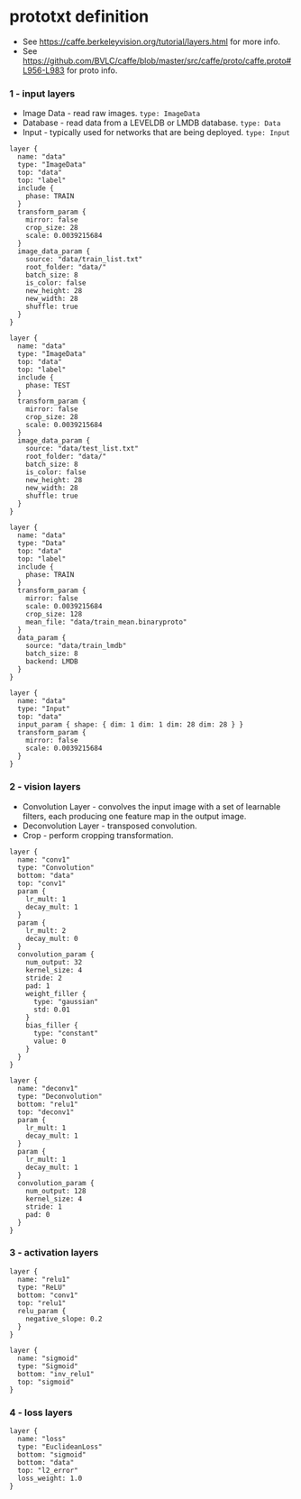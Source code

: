 # prototxt definition
+ See https://caffe.berkeleyvision.org/tutorial/layers.html for more info.
+ See https://github.com/BVLC/caffe/blob/master/src/caffe/proto/caffe.proto#L956-L983 for proto info.
### 1 - input layers
+ Image Data - read raw images. `type: ImageData`
+ Database - read data from a LEVELDB or LMDB database. `type: Data`
+ Input - typically used for networks that are being deployed. `type: Input`

```
layer {
  name: "data"
  type: "ImageData"
  top: "data"
  top: "label"
  include {
    phase: TRAIN
  }
  transform_param {
    mirror: false
    crop_size: 28
    scale: 0.0039215684
  }
  image_data_param {
    source: "data/train_list.txt"
    root_folder: "data/"
    batch_size: 8
    is_color: false
    new_height: 28
    new_width: 28
    shuffle: true
  }
}

layer {
  name: "data"
  type: "ImageData"
  top: "data"
  top: "label"
  include {
    phase: TEST
  }
  transform_param {
    mirror: false
    crop_size: 28
    scale: 0.0039215684
  }
  image_data_param {
    source: "data/test_list.txt"
    root_folder: "data/"
    batch_size: 8
    is_color: false
    new_height: 28
    new_width: 28
    shuffle: true
  }
}
```
```
layer {
  name: "data"
  type: "Data"
  top: "data"
  top: "label"
  include {
    phase: TRAIN
  }
  transform_param {
    mirror: false
    scale: 0.0039215684
    crop_size: 128
    mean_file: "data/train_mean.binaryproto"
  }
  data_param {
    source: "data/train_lmdb"
    batch_size: 8
    backend: LMDB
  }
}
```
```
layer {
  name: "data"
  type: "Input"
  top: "data"
  input_param { shape: { dim: 1 dim: 1 dim: 28 dim: 28 } }
  transform_param {
    mirror: false
    scale: 0.0039215684
  }
}
```
### 2 - vision layers
+ Convolution Layer - convolves the input image with a set of learnable filters, each producing one feature map in the output image.
+ Deconvolution Layer - transposed convolution.
+ Crop - perform cropping transformation.
```
layer {
  name: "conv1"
  type: "Convolution"
  bottom: "data"
  top: "conv1"
  param {
    lr_mult: 1
    decay_mult: 1
  }
  param {
    lr_mult: 2
    decay_mult: 0
  }
  convolution_param {
    num_output: 32
    kernel_size: 4
    stride: 2
    pad: 1
    weight_filler {
      type: "gaussian"
      std: 0.01
    }
    bias_filler {
      type: "constant"
      value: 0
    }
  }
}
```
```
layer {
  name: "deconv1"
  type: "Deconvolution"
  bottom: "relu1"
  top: "deconv1"
  param {
    lr_mult: 1
    decay_mult: 1
  }
  param {
    lr_mult: 1
    decay_mult: 1
  }
  convolution_param {
    num_output: 128
    kernel_size: 4
    stride: 1
    pad: 0
  }
}
```
### 3 - activation layers
```
layer {
  name: "relu1"
  type: "ReLU"
  bottom: "conv1"
  top: "relu1"
  relu_param {
    negative_slope: 0.2
  }
}
```
```
layer {
  name: "sigmoid"
  type: "Sigmoid"
  bottom: "inv_relu1"
  top: "sigmoid"
}
```
### 4 - loss layers
```
layer {
  name: "loss"
  type: "EuclideanLoss"
  bottom: "sigmoid"
  bottom: "data"
  top: "l2_error"
  loss_weight: 1.0
}
```